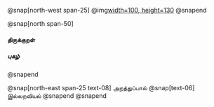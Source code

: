 
@snap[north-west span-25]
@img[width=100, height=130](assets/img/thirukkural-logo2.png)
@snapend

@snap[north span-50]

<h4 id="title"> திருக்குறள் </h4>

##### புகழ்
@snapend

@snap[north-east span-25 text-08]
அறத்துப்பால்
@snap[text-06]
இல்லறவியல்
@snapend
@snapend
